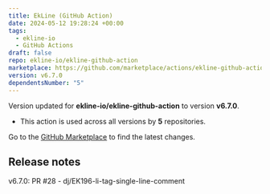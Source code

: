 ```yaml
---
title: EkLine (GitHub Action)
date: 2024-05-12 19:28:24 +00:00
tags:
  - ekline-io
  - GitHub Actions
draft: false
repo: ekline-io/ekline-github-action
marketplace: https://github.com/marketplace/actions/ekline-github-action
version: v6.7.0
dependentsNumber: "5"
---
```



Version updated for **ekline-io/ekline-github-action** to version **v6.7.0**.
- This action is used across all versions by **5** repositories.

Go to the [GitHub Marketplace](https://github.com/marketplace/actions/ekline-github-action) to find the latest changes.

## Release notes

v6.7.0: PR #28 - dj/EK196-li-tag-single-line-comment
